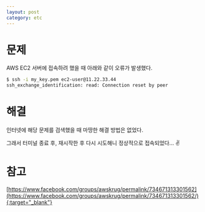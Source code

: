 ```yaml
---
layout: post
category: etc 
---
```


# 문제

AWS EC2 서버에 접속하려 했을 때 아래와 같이 오류가 발생했다.

```bash
$ ssh -i my_key.pem ec2-user@11.22.33.44
ssh_exchange_identification: read: Connection reset by peer
```

# 해결

인터넷에 해당 문제를 검색했을 때 마땅한 해결 방법은 없었다. 

그래서 터미널 종료 후, 재시작한 후 다시 시도해니 정상적으로 접속되었다... ✌️

# 참고

[https://www.facebook.com/groups/awskrug/permalink/734671313301562](https://www.facebook.com/groups/awskrug/permalink/734671313301562/){:target="_blank"}